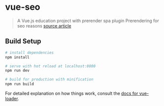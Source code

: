 # vue-seo

> A Vue.js education project with prerender spa plugin
> Prerendering for seo reasons
> [source article](https://snipcart.com/blog/vuejs-tutorial-seo-example)

## Build Setup

``` bash
# install dependencies
npm install

# serve with hot reload at localhost:8080
npm run dev

# build for production with minification
npm run build
```

For detailed explanation on how things work, consult the [docs for vue-loader](http://vuejs.github.io/vue-loader).
